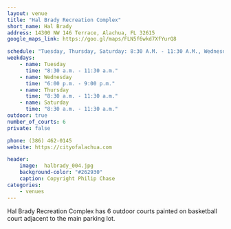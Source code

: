 ```yaml
---
layout: venue
title: "Hal Brady Recreation Complex"
short_name: Hal Brady
address: 14300 NW 146 Terrace, Alachua, FL 32615
google_maps_link: https://goo.gl/maps/FLN5f6wkd7XfYurQ8

schedule: "Tuesday, Thursday, Saturday: 8:30 A.M. - 11:30 A.M., Wednesday 6 p.m. - 9 p.m."
weekdays:
    - name: Tuesday
      time: "8:30 a.m. - 11:30 a.m."
    - name: Wednesday
      time: "6:00 p.m. - 9:00 p.m."
    - name: Thursday
      time: "8:30 a.m. - 11:30 a.m."
    - name: Saturday
      time: "8:30 a.m. - 11:30 a.m." 
outdoor: true
number_of_courts: 6
private: false

phone: (386) 462-0145
website: https://cityofalachua.com

header:
    image:  halbrady_004.jpg
    background-color: "#262930"
    caption: Copyright Philip Chase
categories:
    - venues
---
```

<!--more-->

Hal Brady Recreation Complex has 6 outdoor courts painted on basketball court adjacent to the main parking lot.
